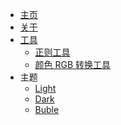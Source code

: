 - [主页](/)
- [关于](about/about.md)
- [工具](other/tools.md)
  - [正则工具](other/tools.md?id=正则工具)
  - [颜色 RGB 转换工具](other/tools.md?id=颜色RGB转换工具)
- 主题
  - <a href='#' onclick='return onSwitchTheme("vue");'>Light</a>
  - <a href='#' onclick='return onSwitchTheme("dark");'>Dark</a>
  - <a href='#' onclick='return onSwitchTheme("buble");'>Buble</a>
